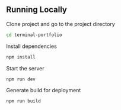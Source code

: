 ## Running Locally

Clone project and go to the project directory

```bash
cd terminal-portfolio
```

Install dependencies

```bash
npm install
```

Start the server

```bash
npm run dev
```

Generate build for deployment

```bash
npm run build
```